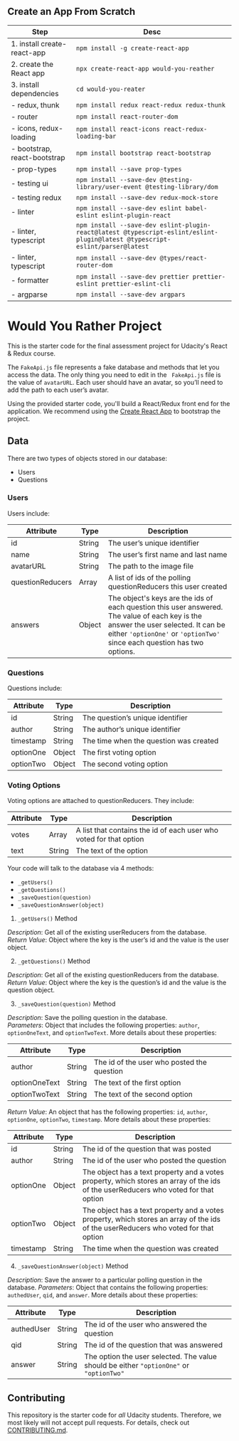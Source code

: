 
## Create an App From Scratch
|Step                        |Desc|
|---                         |---|
|1. install create-react-app |`npm install -g create-react-app`|
|2. create the React app     |`npx create-react-app would-you-reather`|
|3. install dependencies     |`cd would-you-reater`|
|- redux, thunk              |`npm install redux react-redux redux-thunk`|
|- router                    |`npm install react-router-dom`|
|- icons, redux-loading      |`npm install react-icons react-redux-loading-bar`|
|- bootstrap, react-bootstrap|`npm install bootstrap react-bootstrap`|
|- prop-types                |`npm install --save prop-types`|
|- testing ui                |`npm install --save-dev @testing-library/user-event @testing-library/dom`|
|- testing redux             |`npm install --save-dev redux-mock-store`|
|- linter                    |`npm install --save-dev eslint babel-eslint eslint-plugin-react`|
|- linter, typescript        |`npm install --save-dev eslint-plugin-react@latest @typescript-eslint/eslint-plugin@latest @typescript-eslint/parser@latest`|
|- linter, typescript        |`npm install --save-dev @types/react-router-dom`|
|- formatter                 |`npm install --save-dev prettier prettier-eslint prettier-eslint-cli`|
|- argparse                  |`npm install --save-dev argpars`|







# Would You Rather Project

This is the starter code for the final assessment project for Udacity's React & Redux course.

The `FakeApi.js` file represents a fake database and methods that let you access the data. The only thing you need to edit
in the ` FakeApi.js` file is the value of `avatarURL`. Each user should have an avatar, so you’ll need to add the path to
each user’s avatar.

Using the provided starter code, you'll build a React/Redux front end for the application. We recommend using
the [Create React App](https://github.com/facebook/create-react-app) to bootstrap the project.

## Data

There are two types of objects stored in our database:

* Users
* Questions

### Users

Users include:

| Attribute    | Type             | Description           |
|-----------------|------------------|-------------------         |
| id                 | String           | The user’s unique identifier |
| name          | String           | The user’s first name  and last name     |
| avatarURL  | String           | The path to the image file |
| questionReducers | Array | A list of ids of the polling questionReducers this user created|
| answers      | Object         |  The object's keys are the ids of each question this user answered. The value of each key is the answer the user selected. It can be either `'optionOne'` or `'optionTwo'` since each question has two options.

### Questions

Questions include:

| Attribute | Type | Description |
|-----------------|------------------|-------------------|
| id                  | String | The question’s unique identifier |
| author        | String | The author’s unique identifier |
| timestamp | String | The time when the question was created|
| optionOne | Object | The first voting option|
| optionTwo | Object | The second voting option|

### Voting Options

Voting options are attached to questionReducers. They include:

| Attribute | Type | Description |
|-----------------|------------------|-------------------|
| votes             | Array | A list that contains the id of each user who voted for that option|
| text                | String | The text of the option |

Your code will talk to the database via 4 methods:

* `_getUsers()`
* `_getQuestions()`
* `_saveQuestion(question)`
* `_saveQuestionAnswer(object)`

1) `_getUsers()` Method

*Description*: Get all of the existing userReducers from the database.  
*Return Value*: Object where the key is the user’s id and the value is the user object.

2) `_getQuestions()` Method

*Description*: Get all of the existing questionReducers from the database.  
*Return Value*: Object where the key is the question’s id and the value is the question object.

3) `_saveQuestion(question)` Method

*Description*: Save the polling question in the database.  
*Parameters*:  Object that includes the following properties: `author`, `optionOneText`, and `optionTwoText`. More details about these properties:

| Attribute | Type | Description |
|-----------------|------------------|-------------------|
| author | String | The id of the user who posted the question|
| optionOneText| String | The text of the first option |
| optionTwoText | String | The text of the second option |

*Return Value*:  An object that has the following properties: `id`, `author`, `optionOne`, `optionTwo`, `timestamp`. More details about these properties:

| Attribute | Type | Description |
|-----------------|------------------|-------------------|
| id | String | The id of the question that was posted|
| author | String | The id of the user who posted the question|
| optionOne | Object | The object has a text property and a votes property, which stores an array of the ids of the userReducers who voted for that option|
| optionTwo | Object | The object has a text property and a votes property, which stores an array of the ids of the userReducers who voted for that option|
|timestamp|String | The time when the question was created|

4) `_saveQuestionAnswer(object)` Method

*Description*: Save the answer to a particular polling question in the database.
*Parameters*: Object that contains the following properties: `authedUser`, `qid`, and `answer`. More details about these properties:

| Attribute | Type | Description |
|-----------------|------------------|-------------------|
| authedUser | String | The id of the user who answered the question|
| qid | String | The id of the question that was answered|
| answer | String | The option the user selected. The value should be either `"optionOne"` or `"optionTwo"`|

## Contributing

This repository is the starter code for *all* Udacity students. Therefore, we most likely will not accept pull requests. For details, check out [CONTRIBUTING.md](https://github.com/udacity/reactnd-project-would-you-rather-starter/blob/master/CONTRIBUTING.md).
